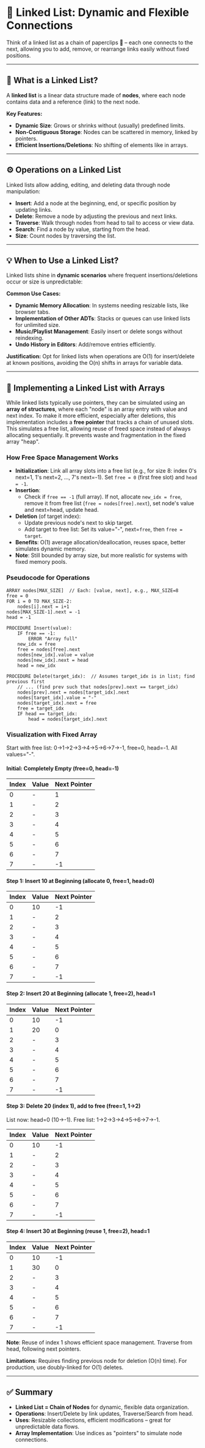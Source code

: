 # 🔗 Linked List: Dynamic and Flexible Connections

Think of a linked list as a chain of paperclips 📎 – each one connects to the next, allowing you to add, remove, or rearrange links easily without fixed positions.

---

## 🧠 What is a Linked List?

A **linked list** is a linear data structure made of **nodes**, where each node contains data and a reference (link) to the next node.

**Key Features:**

- **Dynamic Size**: Grows or shrinks without (usually) predefined limits.
- **Non-Contiguous Storage**: Nodes can be scattered in memory, linked by pointers.
- **Efficient Insertions/Deletions**: No shifting of elements like in arrays.

---

## ⚙️ Operations on a Linked List

Linked lists allow adding, editing, and deleting data through node manipulation:

- **Insert**: Add a node at the beginning, end, or specific position by updating links.
- **Delete**: Remove a node by adjusting the previous and next links.
- **Traverse**: Walk through nodes from head to tail to access or view data.
- **Search**: Find a node by value, starting from the head.
- **Size**: Count nodes by traversing the list.

---

## 💡 When to Use a Linked List?

Linked lists shine in **dynamic scenarios** where frequent insertions/deletions occur or size is unpredictable:

**Common Use Cases:**

- **Dynamic Memory Allocation**: In systems needing resizable lists, like browser tabs.
- **Implementation of Other ADTs**: Stacks or queues can use linked lists for unlimited size.
- **Music/Playlist Management**: Easily insert or delete songs without reindexing.
- **Undo History in Editors**: Add/remove entries efficiently.

**Justification:** Opt for linked lists when operations are O(1) for insert/delete at known positions, avoiding the O(n) shifts in arrays for variable data.

---

## 🔧 Implementing a Linked List with Arrays

While linked lists typically use pointers, they can be simulated using an **array of structures**, where each "node" is an array entry with value and next index. To make it more efficient, especially after deletions, this implementation includes a **free pointer** that tracks a chain of unused slots. This simulates a free list, allowing reuse of freed space instead of always allocating sequentially. It prevents waste and fragmentation in the fixed array "heap".

### How Free Space Management Works
- **Initialization**: Link all array slots into a free list (e.g., for size 8: index 0's next=1, 1's next=2, ..., 7's next=-1). Set `free = 0` (first free slot) and `head = -1`.
- **Insertion**:
  - Check if `free == -1` (full array). If not, allocate `new_idx = free`, remove it from free list (`free = nodes[free].next`), set node's value and next=head, update head.
- **Deletion** (of target index):
  - Update previous node's next to skip target.
  - Add target to free list: Set its value="-", next=`free`, then `free = target`.
- **Benefits**: O(1) average allocation/deallocation, reuses space, better simulates dynamic memory.
- **Note**: Still bounded by array size, but more realistic for systems with fixed memory pools.

### Pseudocode for Operations
```
ARRAY nodes[MAX_SIZE]  // Each: [value, next], e.g., MAX_SIZE=8
free = 0
FOR i = 0 TO MAX_SIZE-2:
    nodes[i].next = i+1
nodes[MAX_SIZE-1].next = -1
head = -1

PROCEDURE Insert(value):
    IF free == -1:
        ERROR "Array full"
    new_idx = free
    free = nodes[free].next
    nodes[new_idx].value = value
    nodes[new_idx].next = head
    head = new_idx

PROCEDURE Delete(target_idx):  // Assumes target_idx is in list; find previous first
    // ... (find prev such that nodes[prev].next == target_idx)
    nodes[prev].next = nodes[target_idx].next
    nodes[target_idx].value = "-"
    nodes[target_idx].next = free
    free = target_idx
    IF head == target_idx:
        head = nodes[target_idx].next
```

### Visualization with Fixed Array

Start with free list: 0→1→2→3→4→5→6→7→-1, free=0, head=-1. All values="-".

#### Initial: Completely Empty (free=0, head=-1)

| Index | Value | Next Pointer |
|-------|-------|--------------|
| 0     | -     | 1            |
| 1     | -     | 2            |
| 2     | -     | 3            |
| 3     | -     | 4            |
| 4     | -     | 5            |
| 5     | -     | 6            |
| 6     | -     | 7            |
| 7     | -     | -1           |

#### Step 1: Insert 10 at Beginning (allocate 0, free=1, head=0)
| Index | Value | Next Pointer |
|-------|-------|--------------|
| 0     | 10    | -1           |
| 1     | -     | 2            |
| 2     | -     | 3            |
| 3     | -     | 4            |
| 4     | -     | 5            |
| 5     | -     | 6            |
| 6     | -     | 7            |
| 7     | -     | -1           |

#### Step 2: Insert 20 at Beginning (allocate 1, free=2), head=1
| Index | Value | Next Pointer |
|-------|-------|--------------|
| 0     | 10    | -1           |
| 1     | 20    | 0            |
| 2     | -     | 3            |
| 3     | -     | 4            |
| 4     | -     | 5            |
| 5     | -     | 6            |
| 6     | -     | 7            |
| 7     | -     | -1           |

#### Step 3: Delete 20 (index 1), add to free (free=1, 1→2)
List now: head=0 (10→-1). Free list: 1→2→3→4→5→6→7→-1.

| Index | Value | Next Pointer |
|-------|-------|--------------|
| 0     | 10    | -1           |
| 1     | -     | 2            |
| 2     | -     | 3            |
| 3     | -     | 4            |
| 4     | -     | 5            |
| 5     | -     | 6            |
| 6     | -     | 7            |
| 7     | -     | -1           |

#### Step 4: Insert 30 at Beginning (reuse 1, free=2), head=1
| Index | Value | Next Pointer |
|-------|-------|--------------|
| 0     | 10    | -1           |
| 1     | 30    | 0            |
| 2     | -     | 3            |
| 3     | -     | 4            |
| 4     | -     | 5            |
| 5     | -     | 6            |
| 6     | -     | 7            |
| 7     | -     | -1           |

**Note**: Reuse of index 1 shows efficient space management. Traverse from head, following next pointers.

**Limitations**: Requires finding previous node for deletion (O(n) time). For production, use doubly-linked for O(1) deletes.

---


## ✅ Summary

- **Linked List = Chain of Nodes** for dynamic, flexible data organization.
- **Operations**: Insert/Delete by link updates, Traverse/Search from head.
- **Uses**: Resizable collections, efficient modifications – great for unpredictable data flows.
- **Array Implementation**: Use indices as "pointers" to simulate node connections.
